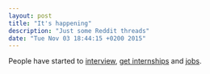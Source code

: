 ```yaml
---
layout: post
title: "It's happening"
description: "Just some Reddit threads"
date: "Tue Nov 03 18:44:15 +0200 2015"
---
```


People have started to [interview](https://www.reddit.com/r/cscareerquestions/comments/3nzf1d/share_interview_questions_you_were_asked_this/), [get internships](https://www.reddit.com/r/cscareerquestions/comments/3pdvyp/summer_2016_interns_what_was_your_offer/) and [jobs](https://www.reddit.com/r/cscareerquestions/comments/3r90jk/2016_new_grads_hows_the_job_search_going/).
